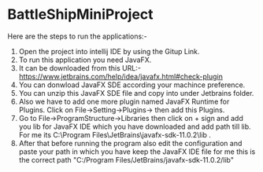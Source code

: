 # BattleShipMiniProject
Here are the steps to run the applications:- 
1. Open the project into intellij IDE by using the Gitup Link. 
2. To run this application you need JavaFX. 
3. It can be downloaded from this URL:- https://www.jetbrains.com/help/idea/javafx.html#check-plugin
4. You can donwload JavaFX SDE according your machince preference. 
5. You can unzip this JavaFX SDE file and copy into under Jetbrains folder.
6. Also we have to add one more plugin named JavaFX Runtime for Plugins. Click on File->Setting->Plugins-> then add this Plugins.
7. Go to File->ProgramStructure->Libraries then click on + sign and add you lib for JavaFX IDE which you have downloaded and add path 
   till lib. For me its C:\Program Files\JetBrains\javafx-sdk-11.0.2\lib . 
8. After that before running the program also edit the configuration and paste your path in which you have keep the JavaFX IDE file
   for me this is the correct path "C:/Program Files/JetBrains/javafx-sdk-11.0.2/lib"
